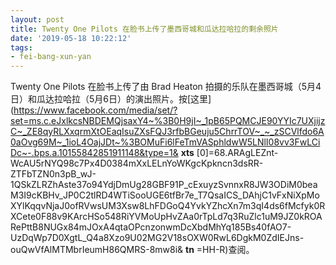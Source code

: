 ```yaml
---
layout: post
title: Twenty One Pilots 在脸书上传了墨西哥城和瓜达拉哈拉的剩余照片
date: '2019-05-18 10:22:12'
tags:
- fei-bang-xun-yan
---
```


Twenty One Pilots 在脸书上传了由 Brad Heaton 拍摄的乐队在墨西哥城（5月4日）和瓜达拉哈拉（5月6日）的演出照片。按[这里](https://www.facebook.com/media/set/?set=ms.c.eJxlkcsNBDEMQjsaxY4~%3B0H9jI~_1pB65PQMCJE90YYIc7UXjijzC~_ZE8qyRLXxqrmXtOEaqIsuZXsFQJ3rfbBGeuju5ChrrTOV~_~_zSCVlfdo6A0aOvg69M~_1ioL4OajJDt~%3BOMuFi6lFeTmVASphldwW5LNlI08vv3FwLCiDc~-.bps.a.10155842851911148&type=1& __xts__ [0]=68.ARAgLEZnt-WcAU5rNYQ98c7Px4D0384mXxLELnYoWKgcKpkncn3dsRR-ZTFbTZN0n3pB_wJ-1QSkZLRZhAste37o94YdjDmUg28GBF91P_cExuyzSvnnxR8JW3ODiM0beaM3I9cKBHv_JP0C2tlRD4WTiSooUGE6tfBr7e_T7QsaICS_DAhjC1vFxNiXpMoXYlKqqvNjaJ0ofRVwsUM3Xsw8LhFDGoQ4YvkYZhcXn7m3qI4ds6fMcfyk0RXCete0F88v9KArcHSo548RiYVMoUpHvZAa0rTpLd7q3RuZlc1uM9JZ0kROARePttB8NUGx84mJOxA4qtaOPcnzonwmDcXbdMhYq185Bs40fAO7-UzDqWp7D0XgtL_Q4a8Xzo9U02MG2V18sOXW0RwL6DgkM0ZdIEJns-ouQwVfAlMTMbrIeumH86QMRS-8mw8i& __tn__ =HH-R)查阅。

